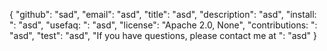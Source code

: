 {
	"github": "sad",
	"email": "asd",
	"title": "asd",
	"description": "asd",
	"install: ": "asd",
	"usefaq: ": "asd",
	"license": "Apache 2.0, None",
	"contributions: ": "asd",
	"test": "asd",
	"If you have questions, please contact me at ": "asd"
}